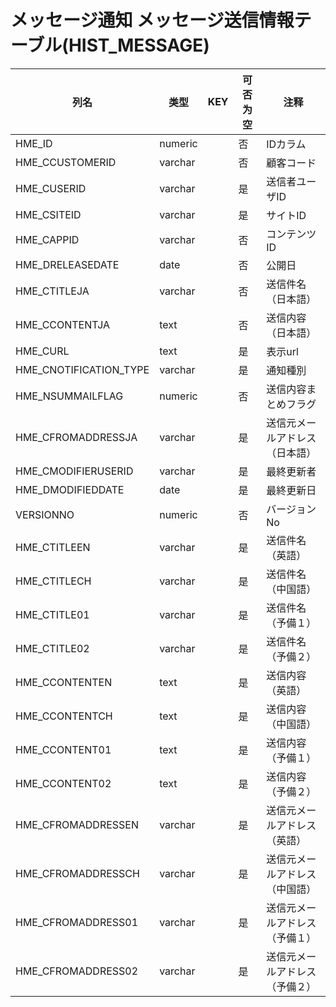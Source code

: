 # メッセージ通知 メッセージ送信情報テーブル(HIST_MESSAGE)
| 列名   | 类型   | KEY  | 可否为空 | 注释   |
| ---- | ---- | ---- | ---- | ---- |
|HME_ID|numeric||否|IDカラム|
|HME_CCUSTOMERID|varchar||否|顧客コード|
|HME_CUSERID|varchar||是|送信者ユーザID|
|HME_CSITEID|varchar||是|サイトID|
|HME_CAPPID|varchar||否|コンテンツID|
|HME_DRELEASEDATE|date||否|公開日|
|HME_CTITLEJA|varchar||否|送信件名（日本語）|
|HME_CCONTENTJA|text||否|送信内容（日本語）|
|HME_CURL|text||是|表示url|
|HME_CNOTIFICATION_TYPE|varchar||是|通知種別|
|HME_NSUMMAILFLAG|numeric||否|送信内容まとめフラグ|
|HME_CFROMADDRESSJA|varchar||是|送信元メールアドレス（日本語）|
|HME_CMODIFIERUSERID|varchar||是|最終更新者|
|HME_DMODIFIEDDATE|date||是|最終更新日|
|VERSIONNO|numeric||否|バージョンNo|
|HME_CTITLEEN|varchar||是|送信件名（英語）|
|HME_CTITLECH|varchar||是|送信件名（中国語）|
|HME_CTITLE01|varchar||是|送信件名（予備１）|
|HME_CTITLE02|varchar||是|送信件名（予備２）|
|HME_CCONTENTEN|text||是|送信内容（英語）|
|HME_CCONTENTCH|text||是|送信内容（中国語）|
|HME_CCONTENT01|text||是|送信内容（予備１）|
|HME_CCONTENT02|text||是|送信内容（予備２）|
|HME_CFROMADDRESSEN|varchar||是|送信元メールアドレス（英語）|
|HME_CFROMADDRESSCH|varchar||是|送信元メールアドレス（中国語）|
|HME_CFROMADDRESS01|varchar||是|送信元メールアドレス（予備１）|
|HME_CFROMADDRESS02|varchar||是|送信元メールアドレス（予備２）|

